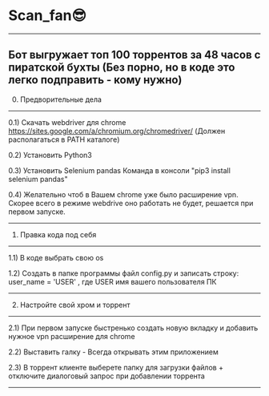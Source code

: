# Scan_fan😎
-------------------------------------------------------------------------------------------------------
Бот выгружает топ 100 торрентов за 48 часов с пиратской бухты
(Без порно, но в коде это легко подправить - кому нужно)
-------------------------------------------------------------------------------------------------------

0) Предворительные дела
---

0.1) Скачать webdriver для chrome 
https://sites.google.com/a/chromium.org/chromedriver/
(Должен располагаться в PATH каталоге)

0.2) Установить Python3 

0.3) Установить Selenium pandas
Команда в консоли "pip3 install selenium pandas"

0.4) Желательно чтоб в Вашем chrome уже было расширение vpn.
Скорее всего в режиме webdrive оно работать не будет, решается при первом запуске.


-------------------------------------------------------------------------------------------------------
1) Правка кода под себя
---

1.1) В коде выбрать свою оs

1.2) Создать в папке программы файл config.py и записать строку:
user_name = 'USER'
, где USER имя вашего пользователя ПК


-------------------------------------------------------------------------------------------------------
2) Настройте свой хром и торрент
---

2.1) При первом запуске быстренько создать новую вкладку и добавить нужное vpn расширение для chrome

2.2) Выставить галку - Всегда открывать этим приложением

2.3) В торрент клиенте выберете папку для загрузки файлов + отключите диалоговый запрос при добавлении торрента

-------------------------------------------------------------------------------------------------------

